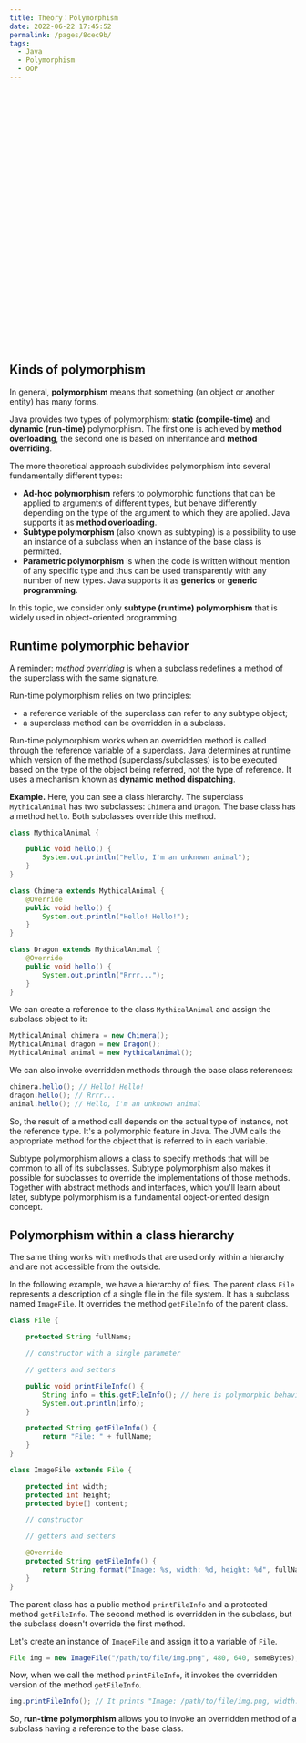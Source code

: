 ```yaml
---
title: Theory：Polymorphism
date: 2022-06-22 17:45:52
permalink: /pages/8cec9b/
tags:
  - Java
  - Polymorphism
  - OOP
---
```

<div style="background-image: url(https://cdn.jsdelivr.net/gh/JimFKppt/Pictures@master/static_files/img/milad-fakurian-UiiHVEyxtyA-unsplash.jpg); background-size: cover;">
    <iframe :src="$withBase('/markmap/Markmap_Theory：Polymorphism.html')" width="100%" height="450" frameborder="0" scrolling="No" leftmargin="0" topmargin="0"></iframe>
</div>

## Kinds of polymorphism

In general, **polymorphism** means that something (an object or another entity) has many forms.

Java provides two types of polymorphism: **static (compile-time)** and **dynamic** **(run-time)** polymorphism. The first one is achieved by **method overloading**, the second one is based on inheritance and **method overriding**.

The more theoretical approach subdivides polymorphism into several fundamentally different types:

- **Ad-hoc polymorphism** refers to polymorphic functions that can be applied to arguments of different types, but behave differently depending on the type of the argument to which they are applied. Java supports it as **method overloading**.
- **Subtype polymorphism** (also known as subtyping) is a possibility to use an instance of a subclass when an instance of the base class is permitted.
- **Parametric polymorphism** is when the code is written without mention of any specific type and thus can be used transparently with any number of new types. Java supports it as **generics** or **generic programming**.

In this topic, we consider only **subtype (runtime) polymorphism** that is widely used in object-oriented programming.

## Runtime polymorphic behavior

A reminder: *method overriding* is when a subclass redefines a method of the superclass with the same signature.

Run-time polymorphism relies on two principles:

- a reference variable of the superclass can refer to any subtype object;
- a superclass method can be overridden in a subclass.

Run-time polymorphism works when an overridden method is called through the reference variable of a superclass. Java determines at runtime which version of the method (superclass/subclasses) is to be executed based on the type of the object being referred, not the type of reference. It uses a mechanism known as **dynamic method dispatching**.

**Example.** Here, you can see a class hierarchy. The superclass `MythicalAnimal` has two subclasses: `Chimera` and `Dragon`. The base class has a method `hello`. Both subclasses override this method.

```java
class MythicalAnimal {    

    public void hello() {
        System.out.println("Hello, I'm an unknown animal");
    }
}

class Chimera extends MythicalAnimal {
    @Override
    public void hello() {
        System.out.println("Hello! Hello!");
    }
}

class Dragon extends MythicalAnimal {
    @Override
    public void hello() {
        System.out.println("Rrrr...");
    }
}
```

We can create a reference to the class `MythicalAnimal` and assign the subclass object to it:

```java
MythicalAnimal chimera = new Chimera();
MythicalAnimal dragon = new Dragon();
MythicalAnimal animal = new MythicalAnimal();
```

We can also invoke overridden methods through the base class references:

```java
chimera.hello(); // Hello! Hello!
dragon.hello(); // Rrrr...
animal.hello(); // Hello, I'm an unknown animal
```

So, the result of a method call depends on the actual type of instance, not the reference type. It's a polymorphic feature in Java. The JVM calls the appropriate method for the object that is referred to in each variable.

Subtype polymorphism allows a class to specify methods that will be common to all of its subclasses. Subtype polymorphism also makes it possible for subclasses to override the implementations of those methods. Together with abstract methods and interfaces, which you'll learn about later, subtype polymorphism is a fundamental object-oriented design concept.

## Polymorphism within a class hierarchy

The same thing works with methods that are used only within a hierarchy and are not accessible from the outside.

In the following example, we have a hierarchy of files. The parent class `File` represents a description of a single file in the file system. It has a subclass named `ImageFile`. It overrides the method `getFileInfo` of the parent class.

```java
class File {

    protected String fullName;

    // constructor with a single parameter

    // getters and setters

    public void printFileInfo() {
        String info = this.getFileInfo(); // here is polymorphic behavior!!!
        System.out.println(info);
    }

    protected String getFileInfo() {
        return "File: " + fullName;
    }
}

class ImageFile extends File {

    protected int width;
    protected int height;
    protected byte[] content;

    // constructor

    // getters and setters

    @Override
    protected String getFileInfo() {
        return String.format("Image: %s, width: %d, height: %d", fullName, width, height); 
    }
}
```

The parent class has a public method `printFileInfo` and a protected method `getFileInfo`. The second method is overridden in the subclass, but the subclass doesn't override the first method.

Let's create an instance of `ImageFile` and assign it to a variable of `File`.

```java
File img = new ImageFile("/path/to/file/img.png", 480, 640, someBytes); // assigning an object
```

Now, when we call the method `printFileInfo`, it invokes the overridden version of the method `getFileInfo`.

```java
img.printFileInfo(); // It prints "Image: /path/to/file/img.png, width: 480, height: 640"
```

So, **run-time polymorphism** allows you to invoke an overridden method of a subclass having a reference to the base class.